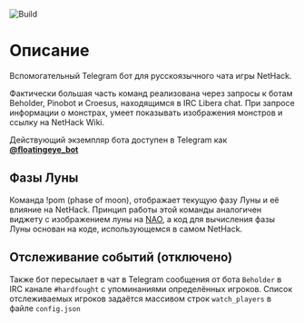 ![Build](https://github.com/weirdvic/floating-eye/actions/workflows/main.yml/badge.svg)
# Описание
Вспомогательный Telegram бот для русскоязычного чата игры NetHack.

Фактически большая часть команд реализована через запросы к ботам Beholder, Pinobot и Croesus, находящимся в IRC Libera chat.
При запросе информации о монстрах, умеет показывать изображения монстров и ссылку на NetHack Wiki.

Действующий экземпляр бота доступен в Telegram как [__@floatingeye_bot__](https://t.me/floatingeye_bot)

## Фазы Луны
Команда !pom (phase of moon), отображает текущую фазу Луны и её влияние на NetHack. Принцип работы этой команды аналогичен виджету с изображением луны на [NAO](https://alt.org/nethack/), а код для вычисления фазы Луны основан на коде, использующемся в самом NetHack.

## Отслеживание событий (отключено)
Также бот пересылает в чат в Telegram сообщения от бота `Beholder` в IRC канале `#hardfought` с упоминаниями определённых игроков. Список отслеживаемых игроков задаётся массивом строк `watch_players` в файле `config.json`
